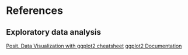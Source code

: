 # References
## Exploratory data analysis

[Posit. Data Visualization with ggplot2 cheatsheet](https://posit.co/resources/cheatsheets/)
[ggplot2 Documentation](https://ggplot2.tidyverse.org/)